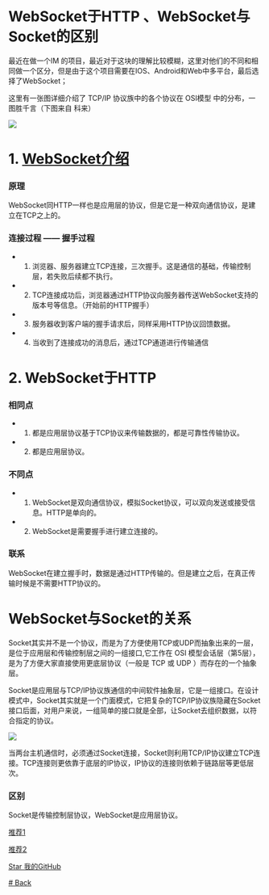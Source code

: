 # WebSocket于HTTP 、WebSocket与Socket的区别

最近在做一个IM 的项目，最近对于这块的理解比较模糊，这里对他们的不同和相同做一个区分，但是由于这个项目需要在IOS、Android和Web中多平台，最后选择了WebSocket；

这里有一张图详细介绍了 TCP/IP 协议族中的各个协议在 OSI模型 中的分布，一图胜千言（下图来自 科来）

![](https://jayqiu.github.io/blog/2017/img/TCP-IP.jpg)

# 1. [WebSocket介绍](https://jayqiu.github.io/blog/2017/05/blog_05_11_17)

### 原理

 WebSocket同HTTP一样也是应用层的协议，但是它是一种双向通信协议，是建立在TCP之上的。

### 连接过程 —— 握手过程
 
* 1. 浏览器、服务器建立TCP连接，三次握手。这是通信的基础，传输控制层，若失败后续都不执行。
* 2. TCP连接成功后，浏览器通过HTTP协议向服务器传送WebSocket支持的版本号等信息。（开始前的HTTP握手）
* 3. 服务器收到客户端的握手请求后，同样采用HTTP协议回馈数据。
* 4. 当收到了连接成功的消息后，通过TCP通道进行传输通信

# 2. WebSocket于HTTP  

### 相同点

* 1. 都是应用层协议基于TCP协议来传输数据的，都是可靠性传输协议。
* 2. 都是应用层协议。

### 不同点

* 1. WebSocket是双向通信协议，模拟Socket协议，可以双向发送或接受信息。HTTP是单向的。
* 2. WebSocket是需要握手进行建立连接的。

### 联系

WebSocket在建立握手时，数据是通过HTTP传输的。但是建立之后，在真正传输时候是不需要HTTP协议的。

# WebSocket与Socket的关系

Socket其实并不是一个协议，而是为了方便使用TCP或UDP而抽象出来的一层，是位于应用层和传输控制层之间的一组接口,它工作在 OSI 模型会话层（第5层），是为了方便大家直接使用更底层协议（一般是 TCP 或 UDP ）而存在的一个抽象层。

Socket是应用层与TCP/IP协议族通信的中间软件抽象层，它是一组接口。在设计模式中，Socket其实就是一个门面模式，它把复杂的TCP/IP协议族隐藏在Socket接口后面，对用户来说，一组简单的接口就是全部，让Socket去组织数据，以符合指定的协议。

![](https://jayqiu.github.io/blog/2017/img/socket.jpg)


当两台主机通信时，必须通过Socket连接，Socket则利用TCP/IP协议建立TCP连接。TCP连接则更依靠于底层的IP协议，IP协议的连接则依赖于链路层等更低层次。

### 区别

Socket是传输控制层协议，WebSocket是应用层协议。


[推荐1](https://www.cnblogs.com/lizhenghn/p/5155933.html)

[推荐2](http://blog.csdn.net/yinqingwang/article/details/52565133)

[Star 我的GitHub](https://github.com/Jayqiu)

[# Back](https://jayqiu.github.io/blog)
